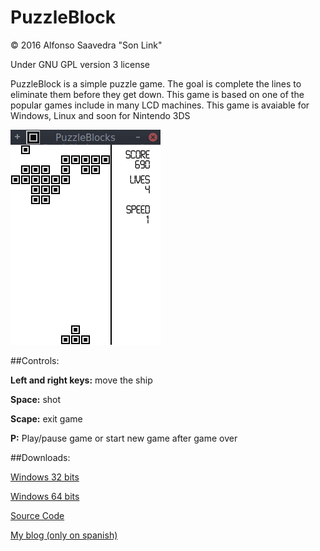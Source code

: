 # PuzzleBlock

© 2016 Alfonso Saavedra "Son Link"

Under GNU GPL version 3 license

PuzzleBlock is a simple puzzle game. The goal is complete the lines to eliminate them before they get down. This game is based on one of the popular games include in many LCD machines. This game is avaiable for Windows, Linux and soon for Nintendo 3DS

![Screenshot](screenshot.png)

##Controls:

**Left and right keys:** move the ship

**Space:** shot

**Scape:** exit game

**P:** Play/pause game or start new game after game over

##Downloads:

[Windows 32 bits](https://dl.dropboxusercontent.com/u/58286032/juegos/PuzzleBlock/PuzzleBlock-r1-win32.zip)

[Windows 64 bits](https://dl.dropboxusercontent.com/u/58286032/juegos/PuzzleBlock/PuzzleBlock-r1-win64.zip)

[Source Code](https://github.com/son-link/PuzzleBlock)

[My blog (only on spanish)](http://son-link.githun.io)